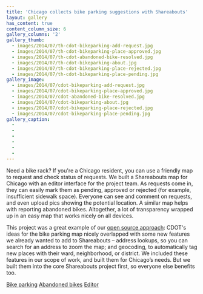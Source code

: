 ```yaml
---
title: 'Chicago collects bike parking suggestions with Shareabouts'
layout: gallery
has_content: true
content_column_size: 6
gallery_columns: '2'
gallery_thumb: 
  - images/2014/07/th-cdot-bikeparking-add-request.jpg
  - images/2014/07/th-cdot-bikeparking-place-approved.jpg
  - images/2014/07/th-cdot-abandoned-bike-resolved.jpg
  - images/2014/07/th-cdot-bikeparking-about.jpg
  - images/2014/07/th-cdot-bikeparking-place-rejected.jpg
  - images/2014/07/th-cdot-bikeparking-place-pending.jpg
gallery_image:
  - images/2014/07/cdot-bikeparking-add-request.jpg	
  - images/2014/07/cdot-bikeparking-place-approved.jpg
  - images/2014/07/cdot-abandoned-bike-resolved.jpg
  - images/2014/07/cdot-bikeparking-about.jpg
  - images/2014/07/cdot-bikeparking-place-rejected.jpg
  - images/2014/07/cdot-bikeparking-place-pending.jpg
gallery_caption: 
  - 
  - 
  - 
  - 
  -
  -
---
```


Need a bike rack? If you're a Chicago resident, you can use a friendly map to request and check status of requests. We built a Shareabouts map for Chicago with an editor interface for the project team. As requests come in, they can easily mark them as pending, approved or rejected (for example, insufficient sidewalk space). Everyone can see and comment on requests, and even upload pics showing the potential location. A similar map helps with reporting abandoned bikes. Altogether, a lot of transparency wrapped up in an easy map that works nicely on all devices.

This project was a great example of our <a href="http://blog.openplans.org/2014/07/the-openplans-way/">open source approach</a>: CDOT's ideas for the bike parking map nicely overlapped with some new features we already wanted to add to Shareabouts – address lookups, so you can search for an address to zoom the map; and geocoding, to automatically tag new places with their ward, neighborhood, or district. We included these features in our scope of work, and built them for Chicago’s needs. But we built them into the core Shareabouts project first, so everyone else benefits too.

<a href="https://github.com/openplans/shareabouts-chicagobikeparking/tree/staging/src/flavors/chicagobikeparking"><span class="octicon octicon-mark-github"> Bike parking</span></a> <a href="https://github.com/openplans/shareabouts-chicagobikeparking/tree/staging/src/flavors/chicagoabandonedbikes"><span class="octicon octicon-mark-github"> Abandoned bikes</span></a> <a href="https://github.com/openplans/shareabouts-editor-chibikes"><span class="octicon octicon-mark-github"> Editor</span></a>


